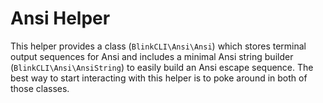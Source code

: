 # Ansi Helper

This helper provides a class (`BlinkCLI\Ansi\Ansi`) which stores terminal output sequences for Ansi and includes a minimal Ansi string builder (`BlinkCLI\Ansi\AnsiString`) to easily build an Ansi escape sequence. The best way to start interacting with this helper is to poke around in both of those classes.

